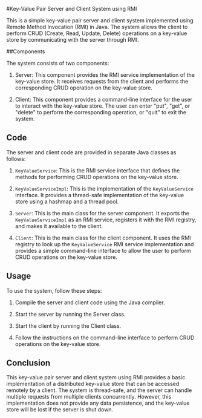 #Key-Value Pair Server and Client System using RMI

This is a simple key-value pair server and client system implemented using Remote Method Invocation (RMI) in Java. The system allows the client to perform CRUD (Create, Read, Update, Delete) operations on a key-value store by communicating with the server through RMI.

##Components

The system consists of two components:

1. Server: This component provides the RMI service implementation of the key-value store. It receives requests from the client and performs the corresponding CRUD operation on the key-value store.

2. Client: This component provides a command-line interface for the user to interact with the key-value store. The user can enter "put", "get", or "delete" to perform the corresponding operation, or "quit" to exit the system.

## Code

The server and client code are provided in separate Java classes as follows:

1. `KeyValueService`: This is the RMI service interface that defines the methods for performing CRUD operations on the key-value store.

2. `KeyValueServiceImpl`: This is the implementation of the `KeyValueService` interface. It provides a thread-safe implementation of the key-value store using a hashmap and a thread pool.

3. `Server`: This is the main class for the server component. It exports the `KeyValueServiceImpl` as an RMI service, registers it with the RMI registry, and makes it available to the client.

4. `Client`: This is the main class for the client component. It uses the RMI registry to look up the `KeyValueService` RMI service implementation and provides a simple command-line interface to allow the user to perform CRUD operations on the key-value store.

## Usage

To use the system, follow these steps:

1. Compile the server and client code using the Java compiler.

2. Start the server by running the Server class.

3. Start the client by running the Client class.

4. Follow the instructions on the command-line interface to perform CRUD operations on the key-value store.

## Conclusion

This key-value pair server and client system using RMI provides a basic implementation of a distributed key-value store that can be accessed remotely by a client. The system is thread-safe, and the server can handle multiple requests from multiple clients concurrently. However, this implementation does not provide any data persistence, and the key-value store will be lost if the server is shut down.
